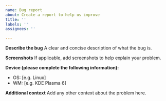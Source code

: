 ```yaml
---
name: Bug report
about: Create a report to help us improve
title: ''
labels: ''
assignees: ''

---
```


**Describe the bug**
A clear and concise description of what the bug is.

**Screenshots**
If applicable, add screenshots to help explain your problem.

**Device (please complete the following information):**
 - OS: [e.g. Linux]
 - WM: [e.g. KDE Plasma 6]

**Additional context**
Add any other context about the problem here.
